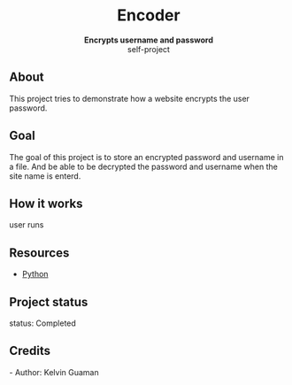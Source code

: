  <h1 align="center">Encoder</h1>
  <p align="center"><strong>Encrypts username and password</strong>
   <br>self-project</p>

  <h2>About</h2>
   This project tries to demonstrate how a website encrypts the user password.

<h2>Goal</h2>
The goal of this project is to store an encrypted password and username in a file. And be able to be decrypted the password and username when the site name is enterd.
<h2>How it works</h2>
user runs 

<h2>Resources</h2>
<ul>
  <li><a href="https://www.python.org/downloads/release/python-370/">Python </a></li>
</ul>  

<h2>Project status</h2>
 status: Completed 

<h2>Credits</h2>
- Author: Kelvin Guaman
